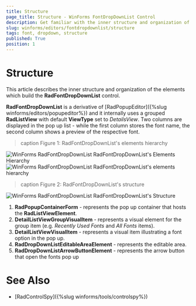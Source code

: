 ```yaml
---
title: Structure
page_title: Structure - WinForms FontDropDownList Control
description: Get familiar with the inner structure and organization of the elements which build the WinForms FontDropDownList control. 
slug: winforms/editors/fontdropdownlist/structure
tags: font, dropdown, structure
published: True
position: 1
---
```


# Structure

This article describes the inner structure and organization of the elements which build the **RadFontDropDownList** control. 

**RadFontDropDownList** is a derivative of [RadPopupEditor]({%slug winforms/editors/popupeditor%}) and it internally uses a grouped **RadListView** with default **ViewType** set to *DetailsView*. Two columns are displayed in the pop up list - while the first column stores the font name, the second column shows a preview of the respective font.
        
>caption Figure 1: RadFontDropDownList's elements hierarchy

![WinForms RadFontDropDownList RadFontDropDownList's Elements Hierarchy](images/editors-fontdropdownlist-structure001.png)![WinForms RadFontDropDownList RadFontDropDownList's elements hierarchy](images/editors-fontdropdownlist-structure003.png)

>caption Figure 2: RadFontDropDownList's structure

![WinForms RadFontDropDownList RadFontDropDownList's Structure](images/editors-fontdropdownlist-structure002.png)

1. **RadPopupContainerForm** - represents the pop up container that hosts the **RadListViewElement**.
2. **DetailListViewGroupVisualItem** - represents a visual element for the group item (e.g. *Recently Used Fonts* and *All Fonts* items).  
3. **DetailListViewVisualItem** - represents a visual item illustrating a font option in the pop up.
4. **RadDropDownListEditableAreaElement** - represents the editable area.
5. **RadDropDownListArrowButtonElement** - represents the arrow button that open the fonts pop up 


# See Also

* [RadControlSpy]({%slug winforms/tools/controlspy%})
            
